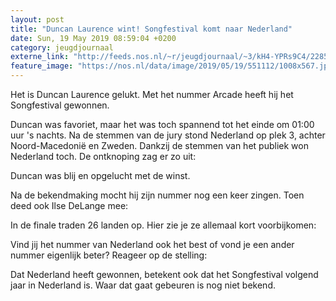 ```yaml
---
layout: post
title: "Duncan Laurence wint! Songfestival komt naar Nederland"
date: Sun, 19 May 2019 08:59:04 +0200
category: jeugdjournaal
externe_link: "http://feeds.nos.nl/~r/jeugdjournaal/~3/kH4-YPRs9C4/2285349"
feature_image: "https://nos.nl/data/image/2019/05/19/551112/1008x567.jpg"
---
```


<p>Het is Duncan Laurence gelukt. Met het nummer Arcade heeft hij het Songfestival gewonnen.</p>
<p>Duncan was favoriet, maar het was toch spannend tot het einde om 01:00 uur 's nachts. Na de stemmen van de jury stond Nederland op plek 3, achter Noord-Macedonië en Zweden. Dankzij de stemmen van het publiek won Nederland toch. De ontknoping zag er zo uit:</p>
<p>Duncan was blij en opgelucht met de winst.</p>
<p>Na de bekendmaking mocht hij zijn nummer nog een keer zingen. Toen deed ook Ilse DeLange mee:</p>
<p>In de finale traden 26 landen op. Hier zie je ze allemaal kort voorbijkomen:</p>
<p>Vind jij het nummer van Nederland ook het best of vond je een ander nummer eigenlijk beter? Reageer op de stelling:</p>
<p>Dat Nederland heeft gewonnen, betekent ook dat het Songfestival volgend jaar in Nederland is. Waar dat gaat gebeuren is nog niet bekend.</p><img src="http://feeds.feedburner.com/~r/jeugdjournaal/~4/kH4-YPRs9C4" height="1" width="1" alt=""/>
